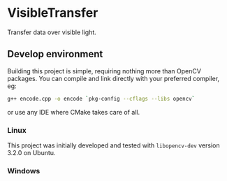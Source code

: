 # VisibleTransfer
Transfer data over visible light.
## Develop environment
Building this project is simple, requiring nothing more than OpenCV packages.
You can compile and link directly with your preferred compiler, eg:
```bash
g++ encode.cpp -o encode `pkg-config --cflags --libs opencv`
```
or use any IDE where CMake takes care of all.
### Linux
This project was initially developed and tested with `libopencv-dev` version 3.2.0 on Ubuntu.
### Windows